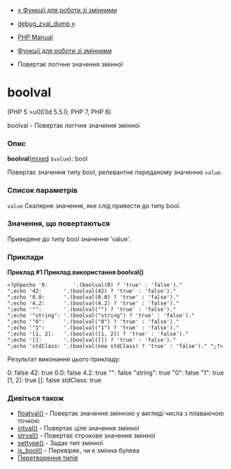 - [« Функції для роботи зі змінними](ref.var.md)
- [debug_zval_dump »](function.debug-zval-dump.md)

- [PHP Manual](index.md)
- [Функції для роботи зі змінними](ref.var.md)
- Повертає логічне значення змінної

# boolval

(PHP 5 \>u003d 5.5.0, PHP 7, PHP 8)

boolval - Повертає логічне значення змінної

### Опис

**boolval**([mixed](language.types.declarations.md#language.types.declarations.mixed)
`$value`): bool

Повертає значення типу bool, релевантне переданому значенню `value`.

### Список параметрів

`value`
Скалярне значення, яке слід привести до типу bool.

### Значення, що повертаються

Приведене до типу bool значення 'value'.

### Приклади

**Приклад #1 Приклад використання **boolval()****

` <?phpecho '0:        '.(boolval(0) ? 'true' : 'false')."
";echo '42:       '.(boolval(42) ? 'true' : 'false')."
";echo '0.0:      '.(boolval(0.0) ? 'true' : 'false')."
";echo '4.2:      '.(boolval(4.2) ? 'true' : 'false')."
";echo '"":       '.(boolval("") ? 'true' : 'false')."
";echo '"string": '.(boolval("string") ? 'true' : 'false')."
";echo '"0":      '.(boolval("0") ? 'true' : 'false')."
";echo '"1":      '.(boolval("1") ? 'true' : 'false')."
";echo '[1, 2]:   '.(boolval([1, 2]) ? 'true' : 'false')."
";echo '[]:       '.(boolval([]) ? 'true' : 'false')."
";echo 'stdClass: '.(boolval(new stdClass) ? 'true' : 'false')."
";?> `

Результат виконання цього прикладу:

0: false
42: true
0.0: false
4.2: true
"": false
"string": true
"0": false
"1": true
[1, 2]: true
[]: false
stdClass: true

### Дивіться також

- [floatval()](function.floatval.md) - Повертає значення
змінною у вигляді числа з плаваючою точкою
- [intval()](function.intval.md) - Повертає ціле значення
змінної
- [strval()](function.strval.md) - Повертає строкове значення
змінної
- [settype()](function.settype.md) - Задає тип змінної
- [is_bool()](function.is-bool.md) - Перевіряє, чи є
змінна булева
- [Перетворення типів](language.types.type-juggling.md)
